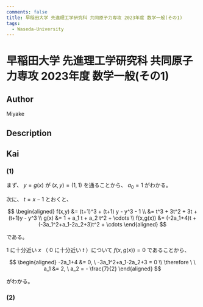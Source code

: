 ```yaml
---
comments: false
title: 早稲田大学 先進理工学研究科 共同原子力専攻 2023年度 数学一般(その1)
tags:
  - Waseda-University
---
```

# 早稲田大学 先進理工学研究科 共同原子力専攻 2023年度 数学一般(その1)

## **Author**
Miyake

## **Description**

## **Kai**
### (1)
まず、 $y=g(x)$ が $(x,y)=(1,1)$ を通ることから、 $a_0=1$ がわかる。

次に、 $t=x-1$ とおくと、

$$
  \begin{aligned}
  f(x,y)
  &= (t+1)^3 + (t+1) y - y^3 - 1
  \\
  &= t^3 + 3t^2 + 3t + (t+1)y - y^3
  \\
  g(x)
  &= 1 + a_1 t + a_2 t^2 + \cdots
  \\
  f(x,g(x))
  &= (-2a_1+4)t + (-3a_1^2+a_1-2a_2+3)t^2 + \cdots
  \end{aligned}
$$

である。

$1$ に十分近い $x$ （ $0$ に十分近い $t$ ）について
$f(x,g(x))=0$ であることから、

$$
  \begin{aligned}
  -2a_1+4 &= 0, \ -3a_1^2+a_1-2a_2+3 = 0
  \\
  \therefore \ \ 
  a_1 &= 2, \ a_2 = - \frac{7}{2}
  \end{aligned}
$$

がわかる。

### (2)